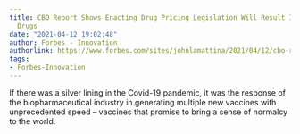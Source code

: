 ```yaml
---
title: CBO Report Shows Enacting Drug Pricing Legislation Will Result In Fewer New
  Drugs
date: "2021-04-12 19:02:48"
author: Forbes - Innovation
authorlink: https://www.forbes.com/sites/johnlamattina/2021/04/12/cbo-report-shows-enacting-drug-pricing-legislation-will-result-in-fewer-new-drugs/
tags:
- Forbes-Innovation
---
```

If there was a silver lining in the Covid-19 pandemic, it was the response of the biopharmaceutical industry in generating multiple new vaccines with unprecedented speed – vaccines that promise to bring a sense of normalcy to the world.